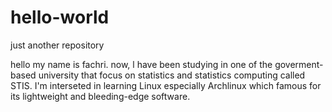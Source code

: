 # hello-world
just another repository

hello my name is fachri. now, l have been studying in one of the goverment-based university that focus on statistics and statistics computing called STIS. I'm interseted in learning Linux especially Archlinux which famous for its lightweight and bleeding-edge software.
